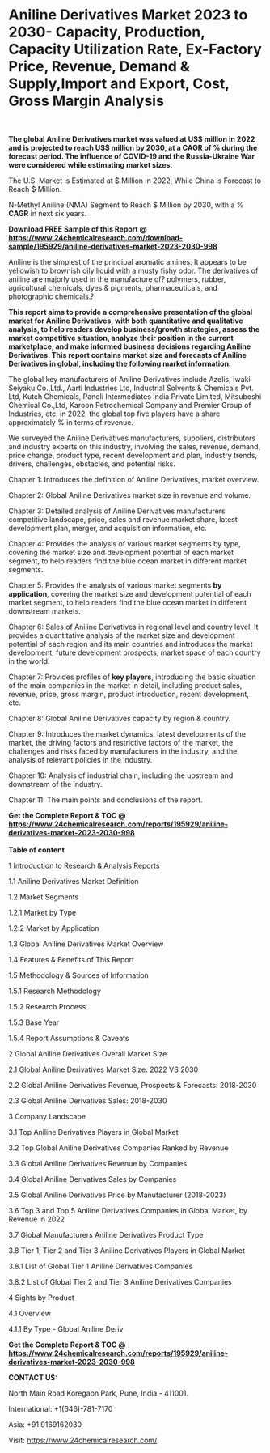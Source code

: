 <h1>Aniline Derivatives Market 2023 to 2030- Capacity, Production, Capacity Utilization Rate, Ex-Factory Price, Revenue, Demand & Supply,Import and Export, Cost, Gross Margin Analysis</h1><br/><p><strong>The global Aniline Derivatives market was valued at US$ million in 2022 and is projected to reach US$ million by 2030, at a <strong>CAGR</strong> of % during the forecast period. The influence of COVID-19 and the Russia-Ukraine War were considered while estimating market sizes.</strong></p><p>The U.S. Market is Estimated at $ Million in 2022, While China is Forecast to Reach $ Million.</p><p>N-Methyl Aniline (NMA) Segment to Reach $ Million by 2030, with a % <strong>CAGR</strong> in next six years.</p><div><b>Download FREE Sample of this Report @ <a href="https://www.24chemicalresearch.com/download-sample/195929/aniline-derivatives-market-2023-2030-998">https://www.24chemicalresearch.com/download-sample/195929/aniline-derivatives-market-2023-2030-998</a></b></div><p>Aniline is the simplest of the principal aromatic amines. It appears to be yellowish to brownish oily liquid with a musty fishy odor. The derivatives of aniline are majorly used in the manufacture of? polymers, rubber, agricultural chemicals, dyes & pigments, pharmaceuticals, and photographic chemicals.? </p><p><strong>This report aims to provide a comprehensive presentation of the global market for Aniline Derivatives, with both quantitative and qualitative analysis, to help readers develop business/growth strategies, assess the market competitive situation, analyze their position in the current marketplace, and make informed business decisions regarding Aniline Derivatives. This report contains market size and forecasts of Aniline Derivatives in global, including the following market information:</strong></p><p>The global key manufacturers of Aniline Derivatives include Azelis, Iwaki Seiyaku Co.,Ltd., Aarti Industries Ltd, Industrial Solvents & Chemicals Pvt. Ltd, Kutch Chemicals, Panoli Intermediates India Private Limited, Mitsuboshi Chemical Co.,Ltd, Karoon Petrochemical Company and Premier Group of Industries, etc. in 2022, the global top five players have a share approximately % in terms of revenue.</p><p>We surveyed the Aniline Derivatives manufacturers, suppliers, distributors and industry experts on this industry, involving the sales, revenue, demand, price change, product type, recent development and plan, industry trends, drivers, challenges, obstacles, and potential risks.</p><p>Chapter 1: Introduces the definition of Aniline Derivatives, market overview.</p><p>Chapter 2: Global Aniline Derivatives market size in revenue and volume.</p><p>Chapter 3: Detailed analysis of Aniline Derivatives manufacturers competitive landscape, price, sales and revenue market share, latest development plan, merger, and acquisition information, etc.</p><p>Chapter 4: Provides the analysis of various market segments by type, covering the market size and development potential of each market segment, to help readers find the blue ocean market in different market segments.</p><p>Chapter 5: Provides the analysis of various market segments <strong>by application</strong>, covering the market size and development potential of each market segment, to help readers find the blue ocean market in different downstream markets.</p><p>Chapter 6: Sales of Aniline Derivatives in regional level and country level. It provides a quantitative analysis of the market size and development potential of each region and its main countries and introduces the market development, future development prospects, market space of each country in the world.</p><p>Chapter 7: Provides profiles of <strong>key players</strong>, introducing the basic situation of the main companies in the market in detail, including product sales, revenue, price, gross margin, product introduction, recent development, etc.</p><p>Chapter 8: Global Aniline Derivatives capacity by region & country.</p><p>Chapter 9: Introduces the market dynamics, latest developments of the market, the driving factors and restrictive factors of the market, the challenges and risks faced by manufacturers in the industry, and the analysis of relevant policies in the industry.</p><p>Chapter 10: Analysis of industrial chain, including the upstream and downstream of the industry.</p><p>Chapter 11: The main points and conclusions of the report.</p><div><b>Get the Complete Report & TOC @ <a href="https://www.24chemicalresearch.com/reports/195929/aniline-derivatives-market-2023-2030-998">https://www.24chemicalresearch.com/reports/195929/aniline-derivatives-market-2023-2030-998</a></b></div><br><b>Table of content</b><p>1 Introduction to Research & Analysis Reports<br />
 
  1.1 Aniline Derivatives Market Definition<br />
 
  1.2 Market Segments<br />
 
  1.2.1 Market by Type<br />
 
  1.2.2 Market by Application<br />
 
  1.3 Global Aniline Derivatives Market Overview<br />
 
  1.4 Features & Benefits of This Report<br />
 
  1.5 Methodology & Sources of Information<br />
 
  1.5.1 Research Methodology<br />
 
  1.5.2 Research Process<br />
 
  1.5.3 Base Year<br />
 
  1.5.4 Report Assumptions & Caveats<br />
 
 2 Global Aniline Derivatives Overall Market Size<br />
 
  2.1 Global Aniline Derivatives Market Size: 2022 VS 2030<br />
 
  2.2 Global Aniline Derivatives Revenue, Prospects & Forecasts: 2018-2030<br />
 
  2.3 Global Aniline Derivatives Sales: 2018-2030<br />
 
 3 Company Landscape<br />
 
  3.1 Top Aniline Derivatives Players in Global Market<br />
 
  3.2 Top Global Aniline Derivatives Companies Ranked by Revenue<br />
 
  3.3 Global Aniline Derivatives Revenue by Companies<br />
 
  3.4 Global Aniline Derivatives Sales by Companies<br />
 
  3.5 Global Aniline Derivatives Price by Manufacturer (2018-2023)<br />
 
  3.6 Top 3 and Top 5 Aniline Derivatives Companies in Global Market, by Revenue in 2022<br />
 
  3.7 Global Manufacturers Aniline Derivatives Product Type<br />
 
  3.8 Tier 1, Tier 2 and Tier 3 Aniline Derivatives Players in Global Market<br />
 
  3.8.1 List of Global Tier 1 Aniline Derivatives Companies<br />
 
  3.8.2 List of Global Tier 2 and Tier 3 Aniline Derivatives Companies<br />
 
 4 Sights by Product<br />
 
  4.1 Overview<br />
 
  4.1.1 By Type - Global Aniline Deriv<br><div><b>Get the Complete Report & TOC @ <a href="https://www.24chemicalresearch.com/reports/195929/aniline-derivatives-market-2023-2030-998">https://www.24chemicalresearch.com/reports/195929/aniline-derivatives-market-2023-2030-998</a></b></div></p>
 
 <b>CONTACT US:</b><br>
 
 North Main Road Koregaon Park, Pune, India - 411001.<br/>
 
 International: +1(646)-781-7170<br/>
 
 Asia: +91 9169162030<br/>
 
 Visit: <a href="https://www.24chemicalresearch.com/">https://www.24chemicalresearch.com/</a>
 
 <br>